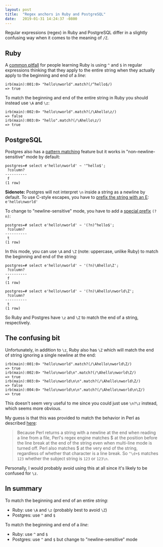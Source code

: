 ```yaml
---
layout: post
title:  "Regex anchors in Ruby and PostgreSQL"
date:   2019-01-31 14:24:37 -0800
---
```

Regular expressions (regex) in Ruby and PostgreSQL differ in a slightly confusing way when it comes to the meaning of `/Z`.

## Ruby

A [common pitfall](https://batsov.com/articles/2013/12/04/regexp-anchors-in-ruby/) for people learning Ruby is using `^` and `$` in regular expressions thinking that they apply to the entire string when they actually apply to the beginning and end of a *line*:

```
irb(main):001:0> "hello\nworld".match?(/^hello$/)
=> true
```

To match the beginning and end of the entire string in Ruby you should instead use `\A` and `\z`:

```
irb(main):002:0> "hello\nworld".match?(/\Ahello\z/)
=> false
irb(main):003:0> "hello".match?(/\Ahello\z/)
=> true
```

## PostgreSQL

Postgres also has a [pattern matching](https://www.postgresql.org/docs/current/functions-matching.html) feature but it works in "non-newline-sensitive" mode by default:

```
postgres=# select e'hello\nworld' ~ '^hello$';
 ?column?
----------
 f
(1 row)
```

**Sidenote:** Postgres will not interpret `\n` inside a string as a newline by default. To use C-style escapes, you have to [prefix the string with an E](https://www.postgresql.org/docs/current/sql-syntax-lexical.html#SQL-SYNTAX-STRINGS-ESCAPE): `e'hello\nworld'`


To change to "newline-sensitive" mode, you have to add a [special prefix](https://www.postgresql.org/docs/current/functions-matching.html#POSIX-METASYNTAX) `(?n)`:

```
postgres=# select e'hello\nworld' ~ '(?n)^hello$';
 ?column?
----------
 t
(1 row)
````

In this mode, you can use `\A` and `\Z` (note: uppercase, unlike Ruby) to match the beginning and end of the string:

```
postgres=# select e'hello\nworld' ~ '(?n)\Ahello\Z';
 ?column?
----------
 f
(1 row)

postgres=# select e'hello\nworld' ~ '(?n)\Ahello\nworld\Z';
 ?column?
----------
 t
(1 row)
```

So Ruby and Postgres have `\z` and `\Z` to match the end of a string, respectively.

## The confusing bit

Unfortunately, in addition to `\z`, Ruby also has `\Z` which will match the end of string ignoring a single newline at the end:
```
irb(main):001:0> "hello\nworld".match?(/\Ahello\nworld\Z/)
=> true
irb(main):002:0> "hello\nworld\n".match?(/\Ahello\nworld\Z/)
=> true
irb(main):003:0> "hello\nworld\n\n".match?(/\Ahello\nworld\Z/)
=> false
irb(main):004:0> "hello\nworld\n\n".match?(/\Ahello\nworld\n\Z/)
=> true
```

This doesn't seem very useful to me since you could just use `\n?\z` instead, which seems more obvious.

My guess is that this was provided to match the behavior in Perl as described [here](https://www.regular-expressions.info/anchors.html):
>Because Perl returns a string with a newline at the end when reading a line from a file, Perl's regex engine matches $ at the position before the line break at the end of the string even when multi-line mode is turned off. Perl also matches $ at the very end of the string, regardless of whether that character is a line break. So `^\d+$` matches `123` whether the subject string is `123` or `123\n`.

Personally, I would probably avoid using this at all since it's likely to be confused for `\z`.

## In summary

To match the beginning and end of an entire *string*:

- Ruby: use `\A` and `\z` (probably best to avoid `\Z`)
- Postgres: use `^` and `$`

To match the beginning and end of a *line*:

- Ruby: use `^` and `$`
- Postgres: use `^` and `$` but change to "newline-sensitive" mode
